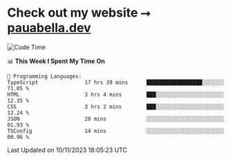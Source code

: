 # Check out my website ⭢ [pauabella.dev](https://pauabella.dev)

<!--START_SECTION:waka-->
![Code Time](http://img.shields.io/badge/Code%20Time-2%2C663%20hrs%2010%20mins-blue)

📊 **This Week I Spent My Time On** 

```text
💬 Programming Languages: 
TypeScript               17 hrs 39 mins      ██████████████████░░░░░░░   71.05 % 
HTML                     3 hrs 4 mins        ███░░░░░░░░░░░░░░░░░░░░░░   12.35 % 
CSS                      3 hrs 2 mins        ███░░░░░░░░░░░░░░░░░░░░░░   12.24 % 
JSON                     28 mins             ░░░░░░░░░░░░░░░░░░░░░░░░░   01.93 % 
TSConfig                 14 mins             ░░░░░░░░░░░░░░░░░░░░░░░░░   00.96 % 
```


 Last Updated on 10/11/2023 18:05:23 UTC
<!--END_SECTION:waka-->
